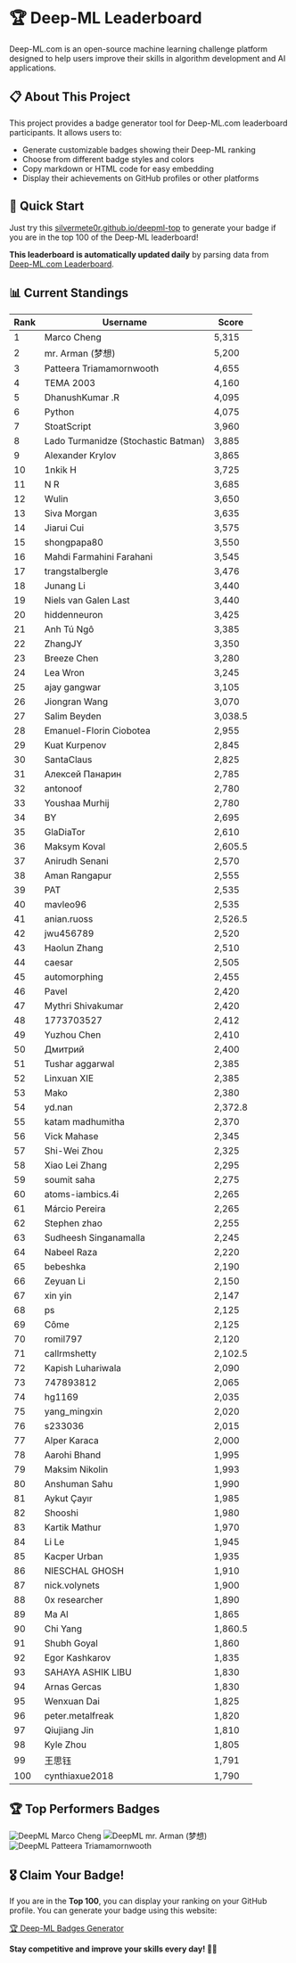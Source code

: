 # 🏆 Deep-ML Leaderboard

Deep-ML.com is an open-source machine learning challenge platform designed to help users improve their skills in algorithm development and AI applications.  

## 📋 About This Project

This project provides a badge generator tool for Deep-ML.com leaderboard participants. It allows users to:
- Generate customizable badges showing their Deep-ML ranking
- Choose from different badge styles and colors
- Copy markdown or HTML code for easy embedding
- Display their achievements on GitHub profiles or other platforms

## 🚀 Quick Start

Just try this [silvermete0r.github.io/deepml-top](https://silvermete0r.github.io/deepml-top) to generate your badge if you are in the top 100 of the Deep-ML leaderboard!

**This leaderboard is automatically updated daily** by parsing data from [Deep-ML.com Leaderboard](https://www.deep-ml.com/leaderboard).  

## 📊 Current Standings  

<!-- LEADERBOARD_START -->
| Rank | Username | Score |
|------|---------|-------|
| 1 | Marco Cheng | 5,315 |
| 2 | mr. Arman (梦想) | 5,200 |
| 3 | Patteera Triamamornwooth | 4,655 |
| 4 | ТЕМА 2003 | 4,160 |
| 5 | DhanushKumar .R | 4,095 |
| 6 | Python | 4,075 |
| 7 | StoatScript | 3,960 |
| 8 | Lado Turmanidze (Stochastic Batman) | 3,885 |
| 9 | Alexander Krylov | 3,865 |
| 10 | 1nkik H | 3,725 |
| 11 | N R | 3,685 |
| 12 | Wulin | 3,650 |
| 13 | Siva Morgan | 3,635 |
| 14 | Jiarui Cui | 3,575 |
| 15 | shongpapa80 | 3,550 |
| 16 | Mahdi Farmahini Farahani | 3,545 |
| 17 | trangstalbergle | 3,476 |
| 18 | Junang Li | 3,440 |
| 19 | Niels van Galen Last | 3,440 |
| 20 | hiddenneuron | 3,425 |
| 21 | Anh Tú Ngô | 3,385 |
| 22 | ZhangJY | 3,350 |
| 23 | Breeze Chen | 3,280 |
| 24 | Lea Wron | 3,245 |
| 25 | ajay gangwar | 3,105 |
| 26 | Jiongran Wang | 3,070 |
| 27 | Salim Beyden | 3,038.5 |
| 28 | Emanuel-Florin Ciobotea | 2,955 |
| 29 | Kuat Kurpenov | 2,845 |
| 30 | SantaClaus | 2,825 |
| 31 | Алексей Панарин | 2,785 |
| 32 | antonoof | 2,780 |
| 33 | Youshaa Murhij | 2,780 |
| 34 | BY | 2,695 |
| 35 | GlaDiaTor | 2,610 |
| 36 | Maksym Koval | 2,605.5 |
| 37 | Anirudh Senani | 2,570 |
| 38 | Aman Rangapur | 2,555 |
| 39 | PAT | 2,535 |
| 40 | mavleo96 | 2,535 |
| 41 | anian.ruoss | 2,526.5 |
| 42 | jwu456789 | 2,520 |
| 43 | Haolun Zhang | 2,510 |
| 44 | caesar | 2,505 |
| 45 | automorphing | 2,455 |
| 46 | Pavel | 2,420 |
| 47 | Mythri Shivakumar | 2,420 |
| 48 | 1773703527 | 2,412 |
| 49 | Yuzhou Chen | 2,410 |
| 50 | Дмитрий | 2,400 |
| 51 | Tushar aggarwal | 2,385 |
| 52 | Linxuan XIE | 2,385 |
| 53 | Mako | 2,380 |
| 54 | yd.nan | 2,372.8 |
| 55 | katam madhumitha | 2,370 |
| 56 | Vick Mahase | 2,345 |
| 57 | Shi-Wei Zhou | 2,325 |
| 58 | Xiao Lei Zhang | 2,295 |
| 59 | soumit saha | 2,275 |
| 60 | atoms-iambics.4i | 2,265 |
| 61 | Márcio Pereira | 2,265 |
| 62 | Stephen zhao | 2,255 |
| 63 | Sudheesh Singanamalla | 2,245 |
| 64 | Nabeel Raza | 2,220 |
| 65 | bebeshka | 2,190 |
| 66 | Zeyuan Li | 2,150 |
| 67 | xin yin | 2,147 |
| 68 | ps | 2,125 |
| 69 | Côme | 2,125 |
| 70 | romil797 | 2,120 |
| 71 | callrmshetty | 2,102.5 |
| 72 | Kapish Luhariwala | 2,090 |
| 73 | 747893812 | 2,065 |
| 74 | hg1169 | 2,035 |
| 75 | yang_mingxin | 2,020 |
| 76 | s233036 | 2,015 |
| 77 | Alper Karaca | 2,000 |
| 78 | Aarohi Bhand | 1,995 |
| 79 | Maksim Nikolin | 1,993 |
| 80 | Anshuman Sahu | 1,990 |
| 81 | Aykut Çayır | 1,985 |
| 82 | Shooshi | 1,980 |
| 83 | Kartik Mathur | 1,970 |
| 84 | Li Le | 1,945 |
| 85 | Kacper Urban | 1,935 |
| 86 | NIESCHAL GHOSH | 1,910 |
| 87 | nick.volynets | 1,900 |
| 88 | 0x researcher | 1,890 |
| 89 | Ma Al | 1,865 |
| 90 | Chi Yang | 1,860.5 |
| 91 | Shubh Goyal | 1,860 |
| 92 | Egor Kashkarov | 1,835 |
| 93 | SAHAYA ASHIK LIBU | 1,830 |
| 94 | Arnas Gercas | 1,830 |
| 95 | Wenxuan Dai | 1,825 |
| 96 | peter.metalfreak | 1,820 |
| 97 | Qiujiang Jin | 1,810 |
| 98 | Kyle Zhou | 1,805 |
| 99 | 王思钰 | 1,791 |
| 100 | cynthiaxue2018 | 1,790 |
<!-- LEADERBOARD_END -->

## 🏆 Top Performers Badges

<!-- BADGES_START -->
![DeepML Marco Cheng](https://img.shields.io/badge/dynamic/json?url=https%3A%2F%2Fraw.githubusercontent.com%2Fsilvermete0r%2Fdeepml-top%2Fmain%2Fbadges.json&query=%24.4091c1a21900bd2c7d3f4e343acddda1.label&prefix=Rank%20&style=for-the-badge&label=%F0%9F%9A%80%20DeepML&color=blue&link=https%3A%2F%2Fwww.deep-ml.com%2Fleaderboard)
![DeepML mr. Arman (梦想)](https://img.shields.io/badge/dynamic/json?url=https%3A%2F%2Fraw.githubusercontent.com%2Fsilvermete0r%2Fdeepml-top%2Fmain%2Fbadges.json&query=%24.1247b1b5b9cd95e98d7ff7438207406f.label&prefix=Rank%20&style=for-the-badge&label=%F0%9F%9A%80%20DeepML&color=blue&link=https%3A%2F%2Fwww.deep-ml.com%2Fleaderboard)
![DeepML Patteera Triamamornwooth](https://img.shields.io/badge/dynamic/json?url=https%3A%2F%2Fraw.githubusercontent.com%2Fsilvermete0r%2Fdeepml-top%2Fmain%2Fbadges.json&query=%24.0eeb1bc570f4ebaca4c3c1d5794e9de9.label&prefix=Rank%20&style=for-the-badge&label=%F0%9F%9A%80%20DeepML&color=blue&link=https%3A%2F%2Fwww.deep-ml.com%2Fleaderboard)
<!-- BADGES_END -->

## 🎖 Claim Your Badge!  

If you are in the **Top 100**, you can display your ranking on your GitHub profile. You can generate your badge using this website:

[🏆 Deep-ML Badges Generator](https://silvermete0r.github.io/deepml-top/)

**Stay competitive and improve your skills every day! 🚀🔥**